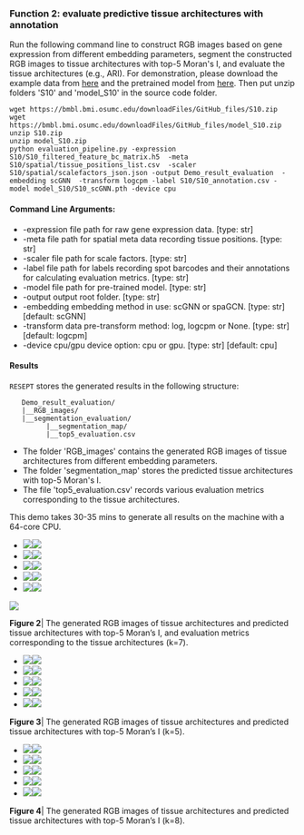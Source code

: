 ### Function 2: evaluate predictive tissue architectures with annotation
Run the following command line to construct RGB images based on gene expression from different embedding parameters, segment the constructed RGB images to tissue architectures with top-5 Moran's I, and evaluate the tissue architectures (e.g., ARI). For demonstration, please download the example data from [here](https://bmbl.bmi.osumc.edu/downloadFiles/GitHub_files/S10.zip) and the pretrained model from [here](https://bmbl.bmi.osumc.edu/downloadFiles/GitHub_files/model_S10.zip). Then put unzip folders 'S10' and 'model_S10' in the source code folder.
```
wget https://bmbl.bmi.osumc.edu/downloadFiles/GitHub_files/S10.zip 
wget https://bmbl.bmi.osumc.edu/downloadFiles/GitHub_files/model_S10.zip
unzip S10.zip
unzip model_S10.zip
python evaluation_pipeline.py -expression S10/S10_filtered_feature_bc_matrix.h5  -meta S10/spatial/tissue_positions_list.csv  -scaler S10/spatial/scalefactors_json.json -output Demo_result_evaluation  -embedding scGNN  -transform logcpm -label S10/S10_annotation.csv -model model_S10/S10_scGNN.pth -device cpu
```

#### Command Line Arguments:
*	-expression file path for raw gene expression data. [type: str]
*	-meta file path for spatial meta data recording tissue positions. [type: str]
*	-scaler file path for scale factors. [type: str]
*	-label file path for labels recording spot barcodes and their annotations for calculating evaluation metrics. [type: str]
*	-model file path for pre-trained model. [type: str]
*	-output output root folder. [type: str]
*	-embedding embedding method in use: scGNN or spaGCN. [type: str] [default: scGNN]
*	-transform data pre-transform method: log, logcpm or None. [type: str] [default: logcpm]
*	-device cpu/gpu device option: cpu or gpu. [type: str] [default: cpu]


#### Results
 ```RESEPT``` stores the generated results in the following structure:
   ```
      Demo_result_evaluation/
      |__RGB_images/
      |__segmentation_evaluation/
            |__segmentation_map/
            |__top5_evaluation.csv
   ```
*	The folder 'RGB_images' contains the generated RGB images of tissue architectures from different embedding parameters.
*	The folder 'segmentation_map' stores the predicted tissue architectures with top-5 Moran's I.
*	The file 'top5_evaluation.csv' records various evaluation metrics corresponding to the tissue architectures.  

This demo takes 30-35 mins to generate all results on the machine with a 64-core CPU.


- ![](./pic/Evaluate/1.png)![](./pic/Evaluate/segmentation/1.png)  
- ![](./pic/Evaluate/2.png)![](./pic/Evaluate/segmentation/2.png)  
- ![](./pic/Evaluate/3.png)![](./pic/Evaluate/segmentation/3.png)  
- ![](./pic/Evaluate/4.png)![](./pic/Evaluate/segmentation/4.png)  
- ![](./pic/Evaluate/5.png)![](./pic/Evaluate/segmentation/5.png)  

![](./pic/Evaluate/elv.png)

**Figure 2**| The generated RGB images of tissue architectures and predicted tissue architectures with top-5 Moran’s I, and evaluation metrics corresponding to the tissue architectures (k=7).


- ![](./pic/Evaluate/k=5/images/1.png)![](./pic/Evaluate/k=5/1.png)  
- ![](./pic/Evaluate/k=5/images/2.png)![](./pic/Evaluate/k=5/2.png)
- ![](./pic/Evaluate/k=5/images/3.png)![](./pic/Evaluate/k=5/3.png)
- ![](./pic/Evaluate/k=5/images/4.png)![](./pic/Evaluate/k=5/4.png)
- ![](./pic/Evaluate/k=5/images/5.png)![](./pic/Evaluate/k=5/5.png)

**Figure 3**| The generated RGB images of tissue architectures and predicted tissue architectures with top-5 Moran’s I (k=5).


- ![](./pic/Evaluate/k=8/images/1.png)![](./pic/Evaluate/k=8/1.png)  
- ![](./pic/Evaluate/k=8/images/2.png)![](./pic/Evaluate/k=8/2.png) 
- ![](./pic/Evaluate/k=8/images/3.png)![](./pic/Evaluate/k=8/3.png) 
- ![](./pic/Evaluate/k=8/images/4.png)![](./pic/Evaluate/k=8/4.png) 
- ![](./pic/Evaluate/k=8/images/5.png)![](./pic/Evaluate/k=8/5.png) 

**Figure 4**| The generated RGB images of tissue architectures and predicted tissue architectures with top-5 Moran’s I (k=8).
